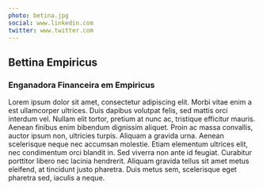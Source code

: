 ```yaml
---
photo: betina.jpg
social: www.linkedin.com
twitter: www.twitter.com
---
```


## Bettina Empiricus
### Enganadora Financeira em Empiricus

Lorem ipsum dolor sit amet, consectetur adipiscing elit. Morbi vitae enim a est ullamcorper ultrices. Duis dapibus volutpat felis, sed mattis orci interdum vel. Nullam elit tortor, pretium at nunc ac, tristique efficitur mauris. Aenean finibus enim bibendum dignissim aliquet. Proin ac massa convallis, auctor ipsum non, ultricies turpis. Aliquam a gravida urna. Aenean scelerisque neque nec accumsan molestie. Etiam elementum ultrices elit, nec condimentum orci blandit in. Sed viverra non ante id feugiat. Curabitur porttitor libero nec lacinia hendrerit. Aliquam gravida tellus sit amet metus eleifend, at tincidunt justo pharetra. Duis metus sem, scelerisque eget pharetra sed, iaculis a neque.
